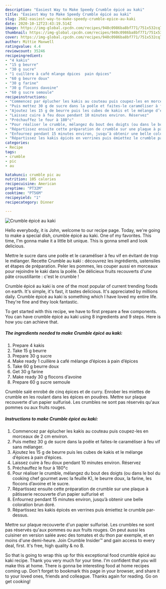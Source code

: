 ```yaml
---
description: "Easiest Way to Make Speedy Crumble épicé au kaki"
title: "Easiest Way to Make Speedy Crumble épicé au kaki"
slug: 2682-easiest-way-to-make-speedy-crumble-epice-au-kaki
date: 2020-10-12T23:43:19.514Z
image: https://img-global.cpcdn.com/recipes/940c0986ba8bf771/751x532cq70/crumble-epice-au-kaki-photo-principale-de-la-recette.jpg
thumbnail: https://img-global.cpcdn.com/recipes/940c0986ba8bf771/751x532cq70/crumble-epice-au-kaki-photo-principale-de-la-recette.jpg
cover: https://img-global.cpcdn.com/recipes/940c0986ba8bf771/751x532cq70/crumble-epice-au-kaki-photo-principale-de-la-recette.jpg
author: Mittie Maxwell
ratingvalue: 4.4
reviewcount: 35246
recipeingredient:
- "4 kakis"
- "15 g beurre"
- "30 g sucre"
- "1 cuillère à café mlange dpices  pain dpices"
- "60 g beurre doux"
- "30 g farine"
- "30 g flocons davoine"
- "60 g sucre semoule"
recipeinstructions:
- "Commencez par éplucher les kakis au couteau puis coupez-les en morceaux de 2 cm environ."
- "Puis mettez 30 g de sucre dans la poêle et faites-le caraméliser à feu vif sans mélanger."
- "Ajoutez les 15 g de beurre puis les cubes de kakis et le mélange d’épices à pain d’épices."
- "Laissez cuire à feu doux pendant 10 minutes environ. Réservez"
- "Préchauffez le four à 180°c"
- "Pour réaliser le crumble, mélangez du bout des doigts (ou dans le bol du cooking chef gourmet avec la feuille K), le beurre doux, la farine, les flocons d’avoine et le sucre."
- "Répartissez ensuite cette préparation de crumble sur une plaque à pâtisserie recouverte d’un papier sulfurisé et"
- "Enfournez pendant 15 minutes environ, jusqu’à obtenir une belle coloration brun doré."
- "Répartissez les kakis épicés en verrines puis émiettez le crumble par-dessus."
categories:
- Recipe
tags:
- crumble
- pic
- au

katakunci: crumble pic au 
nutrition: 105 calories
recipecuisine: American
preptime: "PT32M"
cooktime: "PT56M"
recipeyield: "1"
recipecategory: Dinner

---
```



![Crumble épicé au kaki](https://img-global.cpcdn.com/recipes/940c0986ba8bf771/751x532cq70/crumble-epice-au-kaki-photo-principale-de-la-recette.jpg)

Hello everybody, it is John, welcome to our recipe page. Today, we're going to make a special dish, crumble épicé au kaki. One of my favorites. This time, I'm gonna make it a little bit unique. This is gonna smell and look delicious.

Mettre le sucre dans une poêle et le caraméliser à feu vif en évitant de trop le mélanger. Recette Crumble au kaki : découvrez les ingrédients, ustensiles et étapes de préparation. Peler les pommes, les couper aussi en morceaux pour rejoindre le kaki dans la poêle. De délicieux fruits recouverts d&#39;une pâte croustillante : c&#39;est le crumble !

Crumble épicé au kaki is one of the most popular of current trending foods on earth. It's simple, it's fast, it tastes delicious. It's appreciated by millions daily. Crumble épicé au kaki is something which I have loved my entire life. They're fine and they look fantastic.


To get started with this recipe, we have to first prepare a few components. You can have crumble épicé au kaki using 8 ingredients and 9 steps. Here is how you can achieve that.

<!--inarticleads1-->

##### The ingredients needed to make Crumble épicé au kaki:

1. Prepare 4 kakis
1. Take 15 g beurre
1. Prepare 30 g sucre
1. Make ready 1 cuillère à café mélange d’épices à pain d’épices
1. Take 60 g beurre doux
1. Get 30 g farine
1. Make ready 30 g flocons d’avoine
1. Prepare 60 g sucre semoule


Crumble salé enrobé de cinq épices et de curry. Enrober les miettes de crumble en les roulant dans les épices en poudres. Mettre sur plaque recouverte d&#39;un papier sulfurisé. Les crumbles ne sont pas réservés qu&#39;aux pommes ou aux fruits rouges. 

<!--inarticleads2-->

##### Instructions to make Crumble épicé au kaki:

1. Commencez par éplucher les kakis au couteau puis coupez-les en morceaux de 2 cm environ.
1. Puis mettez 30 g de sucre dans la poêle et faites-le caraméliser à feu vif sans mélanger.
1. Ajoutez les 15 g de beurre puis les cubes de kakis et le mélange d’épices à pain d’épices.
1. Laissez cuire à feu doux pendant 10 minutes environ. Réservez
1. Préchauffez le four à 180°c
1. Pour réaliser le crumble, mélangez du bout des doigts (ou dans le bol du cooking chef gourmet avec la feuille K), le beurre doux, la farine, les flocons d’avoine et le sucre.
1. Répartissez ensuite cette préparation de crumble sur une plaque à pâtisserie recouverte d’un papier sulfurisé et
1. Enfournez pendant 15 minutes environ, jusqu’à obtenir une belle coloration brun doré.
1. Répartissez les kakis épicés en verrines puis émiettez le crumble par-dessus.


Mettre sur plaque recouverte d&#39;un papier sulfurisé. Les crumbles ne sont pas réservés qu&#39;aux pommes ou aux fruits rouges. On peut aussi les cuisiner en version salée avec des tomates et du thon par exemple, et en moins d&#39;une demi-heure. Join Crumble Insider™ and gain access to every deal, first. It&#39;s free, high quality &amp; no B. 

So that is going to wrap this up for this exceptional food crumble épicé au kaki recipe. Thank you very much for your time. I'm confident that you will make this at home. There is gonna be interesting food at home recipes coming up. Don't forget to bookmark this page in your browser, and share it to your loved ones, friends and colleague. Thanks again for reading. Go on get cooking!
